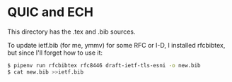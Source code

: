 
# QUIC and ECH

This directory has the .tex and .bib sources.

To update ietf.bib (for me, ymmv) for some RFC or I-D, I
installed rfcbibtex, but since I'll forget how to use it:

```bash
$ pipenv run rfcbibtex rfc8446 draft-ietf-tls-esni -o new.bib
$ cat new.bib >>ietf.bib
```

